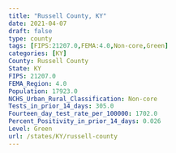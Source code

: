 ```yaml
---
title: "Russell County, KY"
date: 2021-04-07
draft: false
type: county
tags: [FIPS:21207.0,FEMA:4.0,Non-core,Green]
categories: [KY]
County: Russell County
State: KY
FIPS: 21207.0
FEMA_Region: 4.0
Population: 17923.0
NCHS_Urban_Rural_Classification: Non-core
Tests_in_prior_14_days: 305.0
Fourteen_day_test_rate_per_100000: 1702.0
Percent_Positivity_in_prior_14_days: 0.026
Level: Green
url: /states/KY/russell-county
---
```



